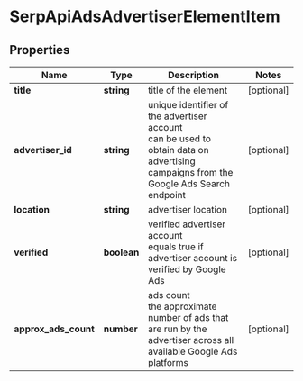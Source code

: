 # SerpApiAdsAdvertiserElementItem

## Properties

| Name | Type | Description | Notes |
|------------ | ------------- | ------------- | -------------|
**title** | **string** | title of the element |[optional]|
**advertiser_id** | **string** | unique identifier of the advertiser account<br>can be used to obtain data on advertising campaigns from the Google Ads Search endpoint |[optional]|
**location** | **string** | advertiser location |[optional]|
**verified** | **boolean** | verified advertiser account<br>equals true if advertiser account is verified by Google Ads |[optional]|
**approx_ads_count** | **number** | ads count<br>the approximate number of ads that are run by the advertiser across all available Google Ads platforms |[optional]|